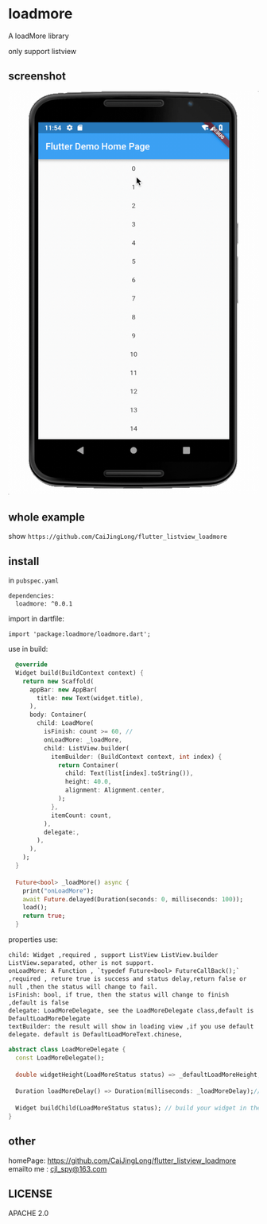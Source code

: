# loadmore

A loadMore library

only support listview

## screenshot

![img](https://github.com/CaiJingLong/some_asset/blob/master/loadmore1.gif)

## whole example
show `https://github.com/CaiJingLong/flutter_listview_loadmore`

## install

in `pubspec.yaml`

```
dependencies:
  loadmore: ^0.0.1
```

import in dartfile:
```
import 'package:loadmore/loadmore.dart';
```

use in build:
```dart
  @override
  Widget build(BuildContext context) {
    return new Scaffold(
      appBar: new AppBar(
        title: new Text(widget.title),
      ),
      body: Container(
        child: LoadMore(
          isFinish: count >= 60, //
          onLoadMore: _loadMore,
          child: ListView.builder(
            itemBuilder: (BuildContext context, int index) {
              return Container(
                child: Text(list[index].toString()),
                height: 40.0,
                alignment: Alignment.center,
              );
            },
            itemCount: count,
          ),
          delegate:,
        ),
      ),
    );
  }

  Future<bool> _loadMore() async {
    print("onLoadMore");
    await Future.delayed(Duration(seconds: 0, milliseconds: 100));
    load();
    return true;
  }
```

properties use:

```
child: Widget ,required , support ListView ListView.builder ListView.separated, other is not support. 
onLoadMore: A Function , `typedef Future<bool> FutureCallBack();` ,required , reture true is success and status delay,return false or null ,then the status will change to fail.
isFinish: bool, if true, then the status will change to finish ,default is false
delegate: LoadMoreDelegate, see the LoadMoreDelegate class,default is DefaultLoadMoreDelegate
textBuilder: the result will show in loading view ,if you use default delegate. default is DefaultLoadMoreText.chinese,
```

```dart
abstract class LoadMoreDelegate {
  const LoadMoreDelegate();

  double widgetHeight(LoadMoreStatus status) => _defaultLoadMoreHeight; // the loadMore height. default is 80.0

  Duration loadMoreDelay() => Duration(milliseconds: _loadMoreDelay);// When widget is created, the refresh delay time is triggered.

  Widget buildChild(LoadMoreStatus status); // build your widget in the loadmore widget.
}

```

## other

homePage: https://github.com/CaiJingLong/flutter_listview_loadmore
emailto me : cjl_spy@163.com

## LICENSE 
APACHE 2.0